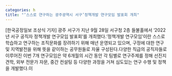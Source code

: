 ```yaml
---
categories: h
title: "‘스스로 연구하는 광주광역시 서구’정책개발 연구모임 발표회 개최"
---
```

[한국공정일보 조상식 기자] 광주 서구가 지난 9월 28일 서구청 2층 들불홀에서 ‘2022년 서구 공직자 정책개발 연구모임 발표회’를 개최했다.‘정책개발 연구모임’이란 스스로 학습하고 연구하는 조직문화를 장려하기 위해 매년 운영되고 있으며, 구정에 대한 연구 및 지역발전을 위해 뜻을 같이하는 공무원들로 자율 구성된다.다양한 직급의 공직자들로 이루어진 이번 7개 연구모임은 약 6개월의 시간 동안 각 팀별로 연구주제를 정해 선진지 견학, 외부 전문가 자문, 중간 컨설팅 등 다양한 과정을 거쳐 심도있는 연구 수행 및 정책을 개발했다.이